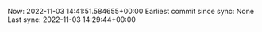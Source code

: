 Now: 2022-11-03 14:41:51.584655+00:00 Earliest commit since sync: None Last sync: 2022-11-03 14:29:44+00:00
